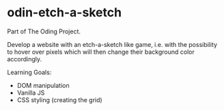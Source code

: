 # odin-etch-a-sketch

Part of The Oding Project.

Develop a website with an etch-a-sketch like game, i.e. with the possibility to hover over pixels which will then change their background color accordingly.

Learning Goals:
- DOM manipulation
- Vanilla JS 
- CSS styling (creating the grid)